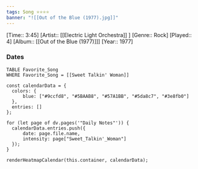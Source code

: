 ```yaml
---
tags: Song ⭐⭐⭐⭐ 
banner: "![[Out of the Blue (1977).jpg]]"
---
```

[Time:: 3:45]
[Artist:: [[Electric Light Orchestra]] ]
[Genre:: Rock]
[Played:: 4]
[Album:: [[Out of the Blue (1977)]]]
[Year:: 1977]
### Dates
````dataview
TABLE Favorite_Song
WHERE Favorite_Song = [[Sweet Talkin' Woman]]
````

  ```dataviewjs
const calendarData = { 
	colors: { 
		blue: ["#9ccfd8", "#5BAAB8", "#57A1BB", "#5da8c7", "#3e8fb0"] 
	}, 
	entries: [] 
}; 

for (let page of dv.pages('"Daily Notes"')) { 
	calendarData.entries.push({ 
		date: page.file.name, 
		intensity: page["Sweet_Talkin'_Woman"]
	}); 
} 

renderHeatmapCalendar(this.container, calendarData);
```
